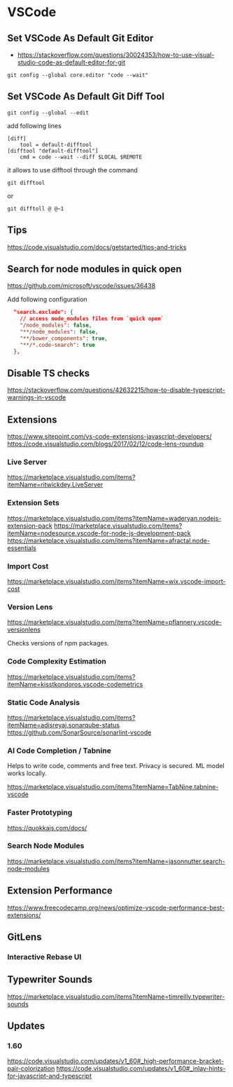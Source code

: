 # VSCode

## Set VSCode As Default Git Editor
- https://stackoverflow.com/questions/30024353/how-to-use-visual-studio-code-as-default-editor-for-git
```shell
git config --global core.editor "code --wait"
```

## Set VSCode As Default Git Diff Tool
```shell
git config --global --edit
```
add following lines
```
[diff]
    tool = default-difftool
[difftool "default-difftool"]
    cmd = code --wait --diff $LOCAL $REMOTE
```
it allows to use difftool through the command
```shell
git difftool
```
or
```
git difftoll @ @~1
```

## Tips
https://code.visualstudio.com/docs/getstarted/tips-and-tricks

## Search for node modules in quick open
https://github.com/microsoft/vscode/issues/36438

Add following configuration
```json
  "search.exclude": {
    // access node_modules files from `quick open`
    "/node_modules": false,
    "**/node_modules": false,
    "**/bower_components": true,
    "**/*.code-search": true
  },
```

## Disable TS checks
https://stackoverflow.com/questions/42632215/how-to-disable-typescript-warnings-in-vscode

## Extensions
https://www.sitepoint.com/vs-code-extensions-javascript-developers/
https://code.visualstudio.com/blogs/2017/02/12/code-lens-roundup

### Live Server
https://marketplace.visualstudio.com/items?itemName=ritwickdey.LiveServer

### Extension Sets
https://marketplace.visualstudio.com/items?itemName=waderyan.nodejs-extension-pack
https://marketplace.visualstudio.com/items?itemName=nodesource.vscode-for-node-js-development-pack
https://marketplace.visualstudio.com/items?itemName=afractal.node-essentials

### Import Cost
https://marketplace.visualstudio.com/items?itemName=wix.vscode-import-cost

### Version Lens
https://marketplace.visualstudio.com/items?itemName=pflannery.vscode-versionlens

Checks versions of npm packages.

### Code Complexity Estimation
https://marketplace.visualstudio.com/items?itemName=kisstkondoros.vscode-codemetrics

### Static Code Analysis
https://marketplace.visualstudio.com/items?itemName=adisreyaj.sonarqube-status
https://github.com/SonarSource/sonarlint-vscode

### AI Code Completion / Tabnine
Helps to write code, comments and free text.
Privacy is secured.
ML model works locally.

https://marketplace.visualstudio.com/items?itemName=TabNine.tabnine-vscode

### Faster Prototyping
https://quokkajs.com/docs/

### Search Node Modules
https://marketplace.visualstudio.com/items?itemName=jasonnutter.search-node-modules

## Extension Performance
https://www.freecodecamp.org/news/optimize-vscode-performance-best-extensions/

## GitLens 
### Interactive Rebase UI

## Typewriter Sounds
https://marketplace.visualstudio.com/items?itemName=timreilly.typewriter-sounds

## Updates

### 1.60
https://code.visualstudio.com/updates/v1_60#_high-performance-bracket-pair-colorization
https://code.visualstudio.com/updates/v1_60#_inlay-hints-for-javascript-and-typescript
